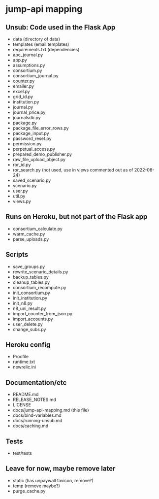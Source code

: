 # jump-api mapping

## Unsub: Code used in the Flask App

- data (directory of data)
- templates (email templates)
- requirements.txt (dependencies)
- apc_journal.py
- app.py
- assumptions.py
- consortium.py
- consortium_journal.py
- counter.py
- emailer.py
- excel.py
- grid_id.py
- institution.py
- journal.py
- journal_price.py
- journalsdb.py
- package.py
- package_file_error_rows.py
- package_input.py
- password_reset.py
- permission.py
- perpetual_access.py
- prepared_demo_publisher.py
- raw_file_upload_object.py
- ror_id.py
- ror_search.py (not used, use in views commented out as of 2022-08-24)
- saved_scenario.py
- scenario.py
- user.py
- util.py
- views.py

## Runs on Heroku, but not part of the Flask app

- consortium_calculate.py
- warm_cache.py
- parse_uploads.py

## Scripts

- save_groups.py
- rewrite_scenario_details.py
- backup_tables.py
- cleanup_tables.py
- consortium_recompute.py
- init_consortium.py
- init_institution.py
- init_n8.py
- n8_uni_result.py
- import_counter_from_json.py
- import_accounts.py
- user_delete.py
- change_subs.py

## Heroku config

- Procfile
- runtime.txt
- newrelic.ini

## Documentation/etc

- README.md
- RELEASE_NOTES.md
- LICENSE
- docs/jump-api-mapping.md (this file)
- docs/bind-variables.md
- docs/running-unsub.md
- docs/caching.md

## Tests

- test/tests

## Leave for now, maybe remove later

- static (has unpaywall favicon, remove?)
- temp (remove maybe?)
- purge_cache.py
